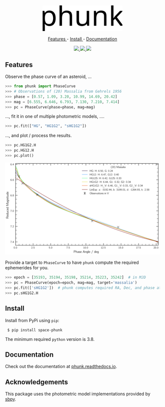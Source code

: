 <p align="center">
  <img width="260" src="https://raw.githubusercontent.com/maxmahlke/phunk/main/docs/gfx/logo_phunk.svg">
</p>

<p align="center">
  <a href="https://github.com/maxmahlke/phunk#features"> Features </a> - <a href="https://github.com/maxmahlke/phunk#install"> Install </a> - <a href="https://github.com/maxmahlke/phunk#documentation"> Documentation </a>
</p>

<div align="center">
  <a href="https://img.shields.io/pypi/pyversions/space-phunk">
    <img src="https://img.shields.io/pypi/pyversions/space-phunk"/>
  </a>
  <a href="https://img.shields.io/pypi/v/space-phunk">
    <img src="https://img.shields.io/pypi/v/space-phunk"/>
  </a>
  <a href="https://readthedocs.org/projects/phunk/badge/?version=latest">
    <img src="https://readthedocs.org/projects/phunk/badge/?version=latest"/>
  </a>
</div>


## Features

Observe the phase curve of an asteroid, ...

``` python
>>> from phunk import PhaseCurve
>>> # Observations of (20) Massalia from Gehrels 1956
>>> phase = [0.57, 1.09, 3.20, 10.99, 14.69, 20.42]
>>> mag = [6.555, 6.646, 6.793, 7.130, 7.210, 7.414]
>>> pc = PhaseCurve(phase=phase, mag=mag)
```

..., fit it in one of multiple photometric models, ....

``` python
>>> pc.fit(["HG", "HG1G2", "sHG1G2"])
```

..., and plot / process the results.

``` python
>>> pc.HG1G2.H
>>> pc.HG12.H
>>> pc.plot()
```

![](docs/gfx/massalia_all_models.png)

Provide a target to ``PhaseCurve`` to have ``phunk`` compute the required ephemerides for you.

``` python
>>> epoch = [35193, 35194, 35198, 35214, 35223, 35242]  # in MJD
>>> pc = PhaseCurve(epoch=epoch, mag=mag, target='massalia')
>>> pc.fit(['sHG1G2'])  # phunk computes required RA, Dec, and phase at epoch of observation
>>> pc.sHG1G2.H
```

## Install

Install from PyPi using `pip`:

     $ pip install space-phunk

The minimum required `python` version is 3.8.


## Documentation

Check out the documentation at [phunk.readthedocs.io](https://phunk.readthedocs.io/en/latest/).

## Acknowledgements

This package uses the photometric model implementations provided by [sbpy](https://sbpy.readthedocs.io/en/stable).
